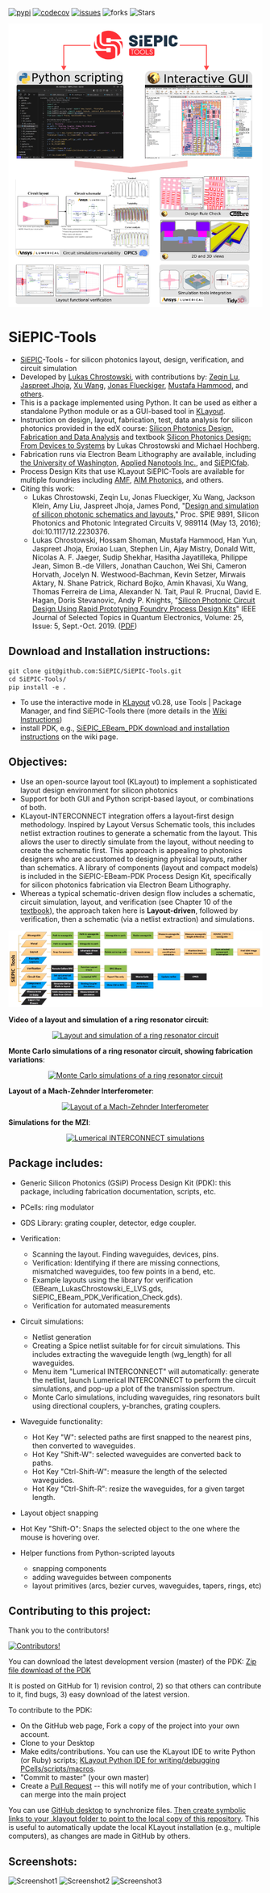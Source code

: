 [![pypi](https://img.shields.io/pypi/v/SiEPIC)](https://pypi.org/project/SiEPIC/)
[![codecov](https://codecov.io/gh/SiEPIC/SiEPIC-Tools/graph/badge.svg?token=MD7OI5BGZ3)](https://codecov.io/gh/SiEPIC/SiEPIC-Tools)
[![issues](https://img.shields.io/github/issues/SiEPIC/SiEPIC-Tools)](https://github.com/SiEPIC/SiEPIC-Tools/issues)
![forks](https://img.shields.io/github/forks/SiEPIC/SiEPIC-Tools)
![Stars](https://img.shields.io/github/stars/SiEPIC/SiEPIC-Tools)

![logo](/docs/siepic_tools.png)
# SiEPIC-Tools
- <a href="http://www.siepic.ca">SiEPIC</a>-Tools - for silicon photonics layout, design, verification, and circuit simulation
- Developed by <a href="https://ca.linkedin.com/in/chrostowski">Lukas Chrostowski</a>, with contributions by: <a href="https://ca.linkedin.com/in/zeqin-lu-13a52394">Zeqin Lu</a>, <a href="https://uk.linkedin.com/in/jaspreet-jhoja-00a56b64">Jaspreet Jhoja</a>, <a href="https://www.linkedin.com/in/xu-photonics/">Xu Wang</a>, <a href="https://ca.linkedin.com/in/jonas-flückiger-92a4831">Jonas Flueckiger</a>,  <a href="https://github.com/mustafacc">Mustafa Hammood</a>, and <a href="https://github.com/SiEPIC/SiEPIC-Tools/graphs/contributors">others</a>.
- This is a package implemented using Python. It can be used as either a standalone Python module or as a GUI-based tool in <a href="http://www.klayout.de">KLayout</a>.
- Instruction on design, layout, fabrication, test, data analysis for silicon photonics provided in the edX course: <a href="http://edx.org/course/silicon-photonics-design-fabrication-ubcx-phot1x">Silicon Photonics Design, Fabrication and Data Analysis</a> and textbook <a href="http://www.cambridge.org/ca/academic/subjects/engineering/electronic-optoelectronic-devices-and-nanotechnology/silicon-photonics-design-devices-systems">Silicon Photonics Design: From Devices to Systems</a> by Lukas Chrostowski and Michael Hochberg.
- Fabrication runs via Electron Beam Lithography are available, including <a href="https://ebeam.mff.uw.edu/ebeamweb/news/projects/projects/silicon_photonics_1.html">the University of Washington</a>, <a href="https://www.appliednt.com/nanosoi-fabrication-service">Applied Nanotools Inc.</a>, and <a href="https://www.siepic.ca/fabrication">SiEPICfab</a>.
- Process Design Kits that use KLayout SiEPIC-Tools are available for multiple foundries including <a href="https://www.cmc.ca/amf-silicon-photonics-general-purpose/">AMF</a>, <a href="https://www.aimphotonics.com/">AIM Photonics</a>, and others.
- Citing this work:  
  - Lukas Chrostowski, Zeqin Lu, Jonas Flueckiger, Xu Wang, Jackson Klein, Amy Liu, Jaspreet Jhoja, James Pond,
"<a href=https://doi.org/10.1117/12.2230376>Design and simulation of silicon photonic schematics and layouts</a>," Proc. SPIE 9891, Silicon Photonics and Photonic Integrated Circuits V, 989114 (May 13, 2016); doi:10.1117/12.2230376.
  - Lukas Chrostowski, Hossam Shoman, Mustafa Hammood, Han Yun,  Jaspreet Jhoja, Enxiao Luan,  Stephen Lin, Ajay Mistry, Donald Witt, Nicolas A. F. Jaeger, Sudip Shekhar,  Hasitha Jayatilleka, Philippe Jean, Simon B.-de Villers, Jonathan Cauchon, Wei Shi,  Cameron Horvath, Jocelyn N. Westwood-Bachman, Kevin Setzer, Mirwais Aktary, N. Shane Patrick, Richard Bojko, Amin Khavasi, Xu Wang, Thomas Ferreira de Lima,  Alexander N. Tait, Paul R. Prucnal, David E. Hagan, Doris Stevanovic, Andy P. Knights, "<a href="https://doi.org/10.1109/JSTQE.2019.2917501">Silicon Photonic Circuit Design Using Rapid Prototyping Foundry Process Design Kits</a>" IEEE Journal of Selected Topics in Quantum Electronics, Volume: 25, Issue: 5, Sept.-Oct. 2019. (<a href="https://www.dropbox.com/s/i1z4ackr3q7fz1l/2019_JSTQE_foundry.pdf?dl=1">PDF</a>)

## Download and Installation instructions:
```
git clone git@github.com:SiEPIC/SiEPIC-Tools.git
cd SiEPIC-Tools/
pip install -e . 
```

 - To use the interactive mode in [KLayout](https://klayout.de/) v0.28, use Tools | Package Manager, and find SiEPIC-Tools there (more details in the [Wiki Instructions](https://github.com/SiEPIC/SiEPIC-Tools/wiki/Installation))
 - install PDK, e.g., <a href="https://github.com/siepic/SiEPIC_EBeam_PDK/wiki/Installation-instructions">SiEPIC_EBeam_PDK download and installation instructions</a> on the wiki page.  



## Objectives:
 - Use an open-source layout tool (KLayout) to implement a sophisticated layout design environment for silicon photonics
 - Support for both GUI and Python script-based layout, or combinations of both.
 - KLayout-INTERCONNECT integration offers a layout-first design methodology. Inspired by Layout Versus Schematic tools, this includes netlist extraction routines to generate a schematic from the layout. This allows the user to directly simulate from the layout, without needing to create the schematic first. This approach is appealing to photonics designers who are accustomed to designing physical layouts, rather than schematics. A library of components (layout and compact models) is included in the SiEPIC-EBeam-PDK Process Design Kit, specifically for silicon photonics fabrication via Electron Beam Lithography.
 - Whereas a typical schematic-driven design flow includes a schematic, circuit simulation, layout, and verification (see Chapter 10 of the <a href="http://www.cambridge.org/ca/academic/subjects/engineering/electronic-optoelectronic-devices-and-nanotechnology/silicon-photonics-design-devices-systems">textbook</a>), the approach taken here is <b>Layout-driven</b>, followed by verification, then a schematic (via a netlist extraction) and simulations.

![logo](/docs/siepicmap.png)



**Video of a layout and simulation of a ring resonator circuit**:

<p align="center">
  <a href="https://www.youtube.com/watch?v=1E47VP6Fod0">
  <img src="http://img.youtube.com/vi/1E47VP6Fod0/0.jpg" alt="Layout and simulation of a ring resonator circuit"/>
  </a>
</p>

**Monte Carlo simulations of a ring resonator circuit, showing fabrication variations**:

<p align="center">
  <a href="https://www.youtube.com/watch?v=gUiBsVRlzPE">
  <img src="http://img.youtube.com/vi/gUiBsVRlzPE/0.jpg" alt="Monte Carlo simulations of a ring resonator circuit"/>
  </a>
</p>

**Layout of a Mach-Zehnder Interferometer**:

<p align="center">
  <a href="http://www.youtube.com/watch?v=FRmkGjVUIH4">
  <img src="http://img.youtube.com/vi/FRmkGjVUIH4/0.jpg" alt="Layout of a Mach-Zehnder Interferometer"/>
  </a>
</p>

**Simulations for the MZI**:

<p align="center">
  <a href="http://www.youtube.com/watch?v=1bVO4bpiO58">
  <img src="http://img.youtube.com/vi/1bVO4bpiO58/0.jpg" alt="Lumerical INTERCONNECT simulations"/>
  </a>
</p>

## Package includes:

- Generic Silicon Photonics (GSiP) Process Design Kit (PDK): this package, including fabrication documentation, scripts, etc.
- PCells: ring modulator
- GDS Library: grating coupler, detector, edge coupler.

- Verification: 
  - Scanning the layout. Finding waveguides, devices, pins.  
  - Verification: Identifying if there are missing connections, mismatched waveguides, too few points in a bend, etc. 
  - Example layouts using the library for verification (EBeam_LukasChrostowski_E_LVS.gds, SiEPIC_EBeam_PDK_Verification_Check.gds).
  - Verification for automated measurements
- Circuit simulations:
  - Netlist generation
  - Creating a Spice netlist suitable for for circuit simulations. This includes extracting the waveguide length (wg_length) for all waveguides.
  - Menu item "Lumerical INTERCONNECT" will automatically: generate the netlist, launch Lumerical INTERCONNECT to perform the circuit simulations, and pop-up a plot of the transmission spectrum.
  - Monte Carlo simulations, including waveguides, ring resonators built using directional couplers, y-branches, grating couplers.
- Waveguide functionality: 
  - Hot Key "W": selected paths are first snapped to the nearest pins, then converted to waveguides.
  - Hot Key "Shift-W": selected waveguides are converted back to paths.
  - Hot Key "Ctrl-Shift-W": measure the length of the selected waveguides.
  - Hot Key "Ctrl-Shift-R": resize the waveguides, for a given target length.
- Layout object snapping
- Hot Key "Shift-O": Snaps the selected object to the one where the mouse is hovering over.
- Helper functions from Python-scripted layouts
  - snapping components
  - adding waveguides between components
  - layout primitives (arcs, bezier curves, waveguides, tapers, rings, etc)




## Contributing to this project:

Thank you to the contributors!

[![Contributors!](https://contrib.rocks/image?repo=SiEPIC/SiEPIC-Tools)](https://github.com/SiEPIC/SiEPIC-Tools/graphs/contributors)

You can download the latest development version (master) of the PDK: <a href="https://github.com/siepic/SiEPIC-Tools/archive/master.zip">Zip file download of the PDK</a>

It is posted on GitHub for 1) revision control, 2) so that others can contribute to it, find bugs, 3) easy download of the latest version.

To contribute to the PDK:
 - On the GitHub web page, Fork a copy of the project into your own account.
 - Clone to your Desktop
 - Make edits/contributions.  You can use the KLayout IDE to write Python (or Ruby) scripts; <a href = http://www.klayout.de/doc/about/macro_editor.html>KLayout Python IDE for writing/debugging PCells/scripts/macros</a>.
 - "Commit to master" (your own master)
 - Create a <a href="https://help.github.com/articles/using-pull-requests/">Pull Request</a> -- this will notify me of your contribution, which I can merge into the main project

You can use <a href="https://desktop.github.com/">GitHub desktop</a> to synchronize  files. [Then create symbolic links to your .klayout folder to point to the local copy of this repository](https://www.youtube.com/watch?v=Y5a9kZVgZns). This is useful to automatically update the local KLayout installation (e.g., multiple computers), as changes are made in GitHub by others.

## Screenshots:

![Screenshot1](https://s3.amazonaws.com/edx-course-phot1x-chrostowski/PastedGraphic-9.png)
![Screenshot2](https://s3.amazonaws.com/edx-course-phot1x-chrostowski/PastedGraphic-10.png)
![Screenshot3](https://s3.amazonaws.com/edx-course-phot1x-chrostowski/KLayout_INTERCONNECT.png)

